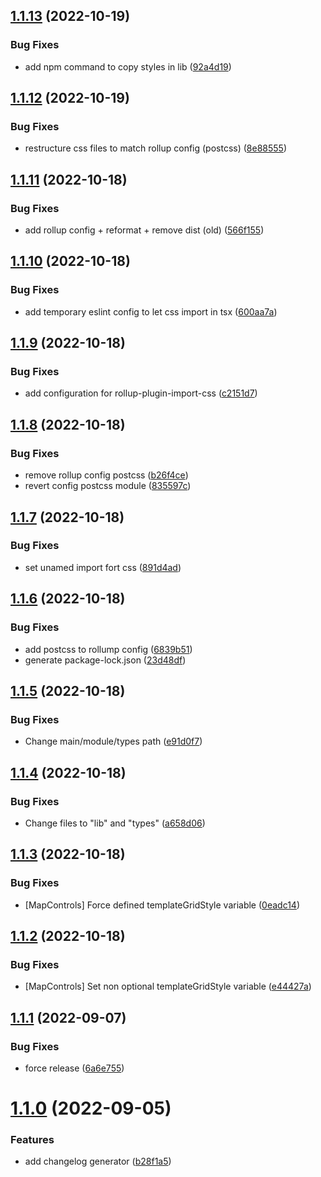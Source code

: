 ## [1.1.13](https://github.com/DaVikingCode/react-openlayers/compare/v1.1.12...v1.1.13) (2022-10-19)


### Bug Fixes

* add npm command to copy styles in lib ([92a4d19](https://github.com/DaVikingCode/react-openlayers/commit/92a4d19b6cffd5571e802c6e645998dd49d26a1d))

## [1.1.12](https://github.com/DaVikingCode/react-openlayers/compare/v1.1.11...v1.1.12) (2022-10-19)


### Bug Fixes

* restructure css files to match rollup config (postcss) ([8e88555](https://github.com/DaVikingCode/react-openlayers/commit/8e88555b3ae3d4e887af8bf9570a7677eb104342))

## [1.1.11](https://github.com/DaVikingCode/react-openlayers/compare/v1.1.10...v1.1.11) (2022-10-18)


### Bug Fixes

* add rollup config + reformat + remove dist (old) ([566f155](https://github.com/DaVikingCode/react-openlayers/commit/566f155623b3b92939d741865955d6e244036cbf))

## [1.1.10](https://github.com/DaVikingCode/react-openlayers/compare/v1.1.9...v1.1.10) (2022-10-18)


### Bug Fixes

* add temporary eslint config to let css import in tsx ([600aa7a](https://github.com/DaVikingCode/react-openlayers/commit/600aa7afb2399cb9109f07289a55c58791845c21))

## [1.1.9](https://github.com/DaVikingCode/react-openlayers/compare/v1.1.8...v1.1.9) (2022-10-18)


### Bug Fixes

* add configuration for rollup-plugin-import-css ([c2151d7](https://github.com/DaVikingCode/react-openlayers/commit/c2151d7e73000955c37ba38873c4bb41d23e351d))

## [1.1.8](https://github.com/DaVikingCode/react-openlayers/compare/v1.1.7...v1.1.8) (2022-10-18)


### Bug Fixes

* remove rollup config postcss ([b26f4ce](https://github.com/DaVikingCode/react-openlayers/commit/b26f4ceb4ee685d15f9a7eaa180c5285672501a0))
* revert config postcss module ([835597c](https://github.com/DaVikingCode/react-openlayers/commit/835597c9cf4e319bb96c7bd429732e54120d0d2e))

## [1.1.7](https://github.com/DaVikingCode/react-openlayers/compare/v1.1.6...v1.1.7) (2022-10-18)


### Bug Fixes

* set unamed import fort css ([891d4ad](https://github.com/DaVikingCode/react-openlayers/commit/891d4ad5c76a6bdbd348e4ef95a1b76c5e4937bd))

## [1.1.6](https://github.com/DaVikingCode/react-openlayers/compare/v1.1.5...v1.1.6) (2022-10-18)


### Bug Fixes

* add postcss to rollump config ([6839b51](https://github.com/DaVikingCode/react-openlayers/commit/6839b517d60d5ac8fb48bb502a2d26e5fdf97c0b))
* generate package-lock.json ([23d48df](https://github.com/DaVikingCode/react-openlayers/commit/23d48dfe4939f4346d50364bd20a9292e7221c2f))

## [1.1.5](https://github.com/DaVikingCode/react-openlayers/compare/v1.1.4...v1.1.5) (2022-10-18)


### Bug Fixes

* Change main/module/types path ([e91d0f7](https://github.com/DaVikingCode/react-openlayers/commit/e91d0f792f588e5ab82801fc2f40dfefa8453bb1))

## [1.1.4](https://github.com/DaVikingCode/react-openlayers/compare/v1.1.3...v1.1.4) (2022-10-18)


### Bug Fixes

* Change files to "lib" and "types" ([a658d06](https://github.com/DaVikingCode/react-openlayers/commit/a658d06d0369fbc838dbb9f67e2b9956b020de12))

## [1.1.3](https://github.com/DaVikingCode/react-openlayers/compare/v1.1.2...v1.1.3) (2022-10-18)


### Bug Fixes

* [MapControls] Force defined templateGridStyle variable ([0eadc14](https://github.com/DaVikingCode/react-openlayers/commit/0eadc1487f17218270c1cee436f7a3b15e6a2eae))

## [1.1.2](https://github.com/DaVikingCode/react-openlayers/compare/v1.1.1...v1.1.2) (2022-10-18)


### Bug Fixes

* [MapControls] Set non optional templateGridStyle variable ([e44427a](https://github.com/DaVikingCode/react-openlayers/commit/e44427a22ff93f86aa92987ebc1b2c54eb4d7794))

## [1.1.1](https://github.com/DaVikingCode/react-openlayers/compare/v1.1.0...v1.1.1) (2022-09-07)


### Bug Fixes

* force release ([6a6e755](https://github.com/DaVikingCode/react-openlayers/commit/6a6e755dcf010f62e8eec0862449e4566a858600))

# [1.1.0](https://github.com/DaVikingCode/react-openlayers/compare/v1.0.0...v1.1.0) (2022-09-05)


### Features

* add changelog generator ([b28f1a5](https://github.com/DaVikingCode/react-openlayers/commit/b28f1a5dcdac53a751b2ca75298de8d4308b6f28))
